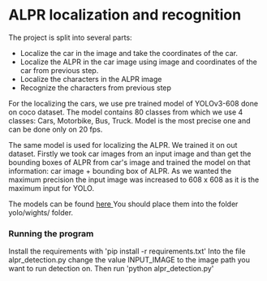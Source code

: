 # ALPR localization and recognition

The project is split into several parts:
* Localize the car in the image and take the coordinates of the car.
* Localize the ALPR in the car image using image and coordinates of the car from previous step.
* Localize the characters in the ALPR image
* Recognize the characters from previous step


For the localizing the cars, we use pre trained model of YOLOv3-608 done on coco dataset. The model contains 80 classes
from which we use 4 classes: Cars, Motorbike, Bus, Truck. Model is the most precise one and can be done only on 20 fps.

The same model is used for localizing the ALPR. We trained it on out dataset. Firstly we took car images from an input image and than get the bounding boxes of ALPR from car's image and trained the model on that information:
car image + bounding box of ALPR. As we wanted the maximum precision the input image was increased to 608 x 608 as it is the maximum input for YOLO. 

The models can be found <a href='https://drive.google.com/open?id=1i4wW_d4oZDp-icTOGNQ2SapdNFnU_2Ky'> here </a>
You should place them into the folder yolo/wights/ folder.

###  Running the program
Install the requirements with 'pip install -r requirements.txt'
Into the file alpr_detection.py change the value INPUT_IMAGE to the image path you want to run detection on.
Then run 'python alpr_detection.py'




